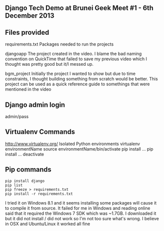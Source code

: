 Django Tech Demo at Brunei Geek Meet #1 - 6th December 2013
-----------------------------------------------------------

Files provided
-------------
requirements.txt
	Packages needed to run the projects

djangoapp
	The project created in the video. I blame the bad naming convention on QuickTime that failed to save my previous video which I thought was pretty good but it/I messed up.

bgm_project
	Initially the project I wanted to show but due to time constraints, I thought building something from scratch would be better. This project can be used as a quick reference guide to somethings that were mentioned in the video

Django admin login
------------------
admin/pass


Virtualenv Commands
-------------------
http://www.virtualenv.org/
	Isolated Python environments
		virtualenv environmentName
		source environmentName/bin/activate
		pip install ...
		pip install ...
		deactivate

Pip commands
------------
	pip install django
	pip list
	pip freeze > requirements.txt
	pip install -r requirements.txt

I tried it on Windows 8.1 and it seems installing some packages will cause it to compile it from source. It failed for me in Windows and reading online said that it required the Windows 7 SDK which was ~1.7GB. I downloaded it but it did not install / did not work so I'm not too sure what's wrong. I believe in OSX and Ubuntu/Linux it worked all fine
